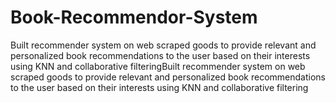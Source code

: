 # Book-Recommendor-System
Built recommender system on web scraped goods to provide relevant and personalized book recommendations to the user based on their interests using KNN and collaborative filteringBuilt recommender system on web scraped goods to provide relevant and personalized book recommendations to the user based on their interests using KNN and collaborative filtering
